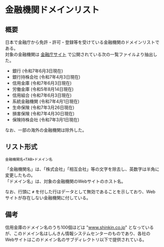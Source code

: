 # 金融機関ドメインリスト

## 概要

日本で金融庁から免許・許可・登録等を受けている金融機関のドメインリストである。  
対象の金融機関は [金融庁サイト](https://www.fsa.go.jp/menkyo/menkyo.html) で公開されている次の一覧ファイルより抽出した。

- 銀行 (令和7年6月3日現在)
- 銀行持株会社 (令和7年4月3日現在)
- 信用金庫 (令和7年6月3日現在)
- 労働金庫 (令和5年8月14日現在)
- 信用組合 (令和7年6月3日現在)
- 系統金融機関 (令和7年4月1日現在)
- 生命保険 (令和7年3月26日現在)
- 損害保険 (令和7年4月30日現在)
- 保険持株会社 (令和7年3月1日現在)

なお、一部の海外の金融機関は除外した。


## リスト形式

```
金融機関名<TAB>ドメイン名
```

「金融機関名」は、「株式会社」「相互会社」等の文字を除去し、英数字は半角に変更したもの。  
「ドメイン名」は、対象の金融機関のWebサイトのホスト名。

なお、行頭に `#` を付した行はデータとして無効であることを示しており、Webサイトが存在しない金融機関に付している。


## 備考

信用金庫のドメイン名のうち100個ほどは "www.shinkin.co.jp" となっているが、このドメイン名はしんきん情報システムセンターのものであり、各社のWebサイトはこのドメイン名のサブディレクトリ以下で提供されている。
